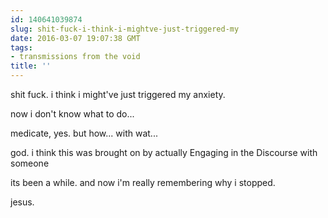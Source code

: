 ```yaml
---
id: 140641039874
slug: shit-fuck-i-think-i-mightve-just-triggered-my
date: 2016-03-07 19:07:38 GMT
tags:
- transmissions from the void
title: ''
---
```


shit fuck. i think i might've just triggered my anxiety.

now i don't know what to do...

medicate, yes. but how... with wat...

god. i think this was brought on by actually Engaging in the Discourse with someone

its been a while. and now i'm really remembering why i stopped.

jesus.